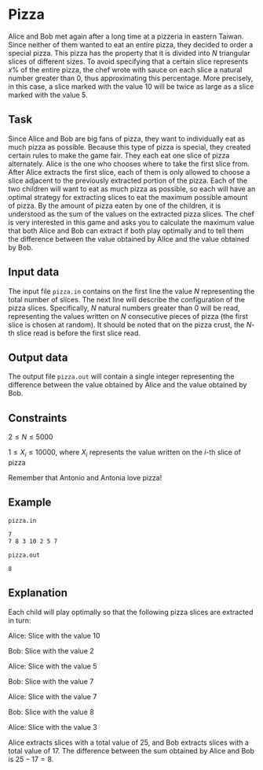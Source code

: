 # Pizza

Alice and Bob met again after a long time at a pizzeria in eastern Taiwan. Since neither of them wanted to eat an entire pizza, they decided to order a special pizza. This pizza has the property that it is divided into $N$ triangular slices of different sizes. To avoid specifying that a certain slice represents $x\%$ of the entire pizza, the chef wrote with sauce on each slice a natural number greater than $0$, thus approximating this percentage. More precisely, in this case, a slice marked with the value $10$ will be twice as large as a slice marked with the value $5$.

## Task

Since Alice and Bob are big fans of pizza, they want to individually eat as much pizza as possible. Because this type of pizza is special, they created certain rules to make the game fair. They each eat one slice of pizza alternately. Alice is the one who chooses where to take the first slice from. After Alice extracts the first slice, each of them is only allowed to choose a slice adjacent to the previously extracted portion of the pizza. Each of the two children will want to eat as much pizza as possible, so each will have an optimal strategy for extracting slices to eat the maximum possible amount of pizza. By the amount of pizza eaten by one of the children, it is understood as the sum of the values on the extracted pizza slices. The chef is very interested in this game and asks you to calculate the maximum value that both Alice and Bob can extract if both play optimally and to tell them the difference between the value obtained by Alice and the value obtained by Bob.

## Input data

The input file `pizza.in` contains on the first line the value $N$ representing the total number of slices. The next line will describe the configuration of the pizza slices. Specifically, $N$ natural numbers greater than $0$ will be read, representing the values written on $N$ consecutive pieces of pizza (the first slice is chosen at random). It should be noted that on the pizza crust, the $N$-th slice read is before the first slice read.

## Output data

The output file `pizza.out` will contain a single integer representing the difference between the value obtained by Alice and the value obtained by Bob.

## Constraints

$2 \leq N \leq 5000$

$1 \leq X_i \leq 10000$, where $X_i$ represents the value written on the $i$-th slice of pizza

Remember that Antonio and Antonia love pizza!

## Example

`pizza.in`
```
7
7 8 3 10 2 5 7
```

`pizza.out`
```
8
```

## Explanation

Each child will play optimally so that the following pizza slices are extracted in turn:

Alice: Slice with the value $10$

Bob: Slice with the value $2$

Alice: Slice with the value $5$

Bob: Slice with the value $7$

Alice: Slice with the value $7$

Bob: Slice with the value $8$

Alice: Slice with the value $3$

Alice extracts slices with a total value of $25$, and Bob extracts slices with a total value of $17$. The difference between the sum obtained by Alice and Bob is $25 - 17 = 8$.